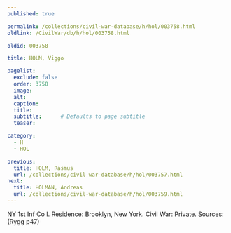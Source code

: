 ```yaml
---
published: true

permalink: /collections/civil-war-database/h/hol/003758.html
oldlink: /CivilWar/db/h/hol/003758.html

oldid: 003758

title: HOLM, Viggo

pagelist:
  exclude: false
  order: 3758
  image: 
  alt:
  caption:
  title:
  subtitle:      # Defaults to page subtitle
  teaser:

category: 
  - H 
  - HOL

previous:
  title: HOLM, Rasmus
  url: /collections/civil-war-database/h/hol/003757.html  
next:
  title: HOLMAN, Andreas
  url: /collections/civil-war-database/h/hol/003759.html   
---
```

NY 1st Inf Co I. Residence: Brooklyn, New York. Civil War: Private. Sources: (Rygg p47)